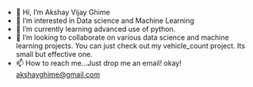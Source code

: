 - 👋 Hi, I’m Akshay Vijay Ghime
- 👀 I’m interested in Data science and Machine Learning
- 🌱 I’m currently learning advanced use of python.
- 💞️ I’m looking to collaborate on various data science and machine learning projects. You can just check out my vehicle_count project. Its small but effective one.
- 📫 How to reach me...Just drop me an email! okay! akshayghime@gmail.com

<!---
akshayghime/akshayghime is a ✨ special ✨ repository because its `README.md` (this file) appears on your GitHub profile.
You can click the Preview link to take a look at your changes.
--->
